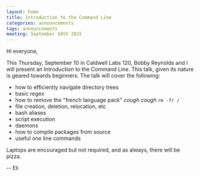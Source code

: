 ```yaml
---
layout: home
title: Introduction to the Command Line
categories: announcements
tags: announcements
meeting: September 10th 2015
---
```


Hi everyone,

This Thursday, September 10 in Caldwell Labs 120, Bobby Reynolds and I will present an Introduction to the Command Line. This talk, given its nature is geared towards beginners. The talk will cover the following:

- how to efficiently navigate directory trees
- basic regex
- how to remove the "french language pack" *cough cough* `rm -fr /`
- file creation, deletion, relocation, etc
- bash aliases
- script execution
- daemons
- how to compile packages from source
- useful one line commands

Laptops are encouraged but not required, and as always, there will be pizza.

  -- Eli

